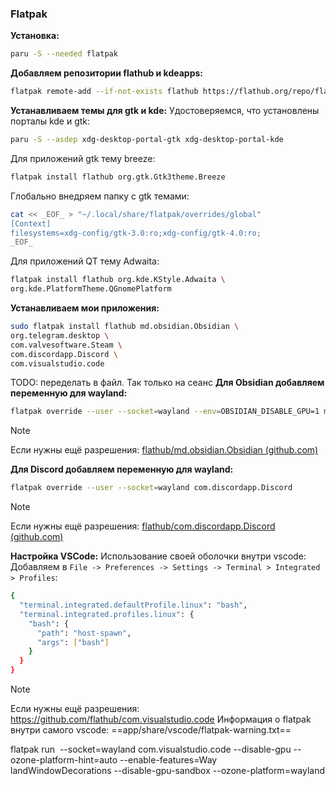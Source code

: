 ### Flatpak
**Установка:**
```bash
paru -S --needed flatpak
```
**Добавляем репозитории flathub и kdeapps:**
```bash
flatpak remote-add --if-not-exists flathub https://flathub.org/repo/flathub.flatpakrepo
```
**Устанавливаем темы для gtk и kde:**
Удостоверяемся, что установлены порталы kde и gtk:
```bash
paru -S --asdep xdg-desktop-portal-gtk xdg-desktop-portal-kde
```
Для приложений gtk тему breeze:
```bash
flatpak install flathub org.gtk.Gtk3theme.Breeze
```
Глобально внедряем папку с gtk темами:
```bash
cat << _EOF_ > "~/.local/share/flatpak/overrides/global"
[Context]
filesystems=xdg-config/gtk-3.0:ro;xdg-config/gtk-4.0:ro;
_EOF_
```

Для приложений QT тему Adwaita:
```bash
flatpak install flathub org.kde.KStyle.Adwaita \
org.kde.PlatformTheme.QGnomePlatform
```

**Устанавливаем мои приложения:**
```bash
sudo flatpak install flathub md.obsidian.Obsidian \
org.telegram.desktop \
com.valvesoftware.Steam \
com.discordapp.Discord \
com.visualstudio.code
```

TODO: переделать в файл. Так только на сеанс
**Для Obsidian добавляем переменную для wayland:**
```bash
flatpak override --user --socket=wayland --env=OBSIDIAN_DISABLE_GPU=1 md.obsidian.Obsidian
```
>[!Note]
>Если нужны ещё разрешения: [flathub/md.obsidian.Obsidian (github.com)](https://github.com/flathub/md.obsidian.Obsidian)

**Для Discord добавляем переменную для wayland:**
```bash
flatpak override --user --socket=wayland com.discordapp.Discord
```

>[!Note]
>Если нужны ещё разрешения: [flathub/com.discordapp.Discord (github.com)](https://github.com/flathub/com.discordapp.Discord)

**Настройка VSCode:** 
Использование своей оболочки внутри vscode:
Добавляем в `File -> Preferences -> Settings -> Terminal > Integrated > Profiles`:
```bash
{
  "terminal.integrated.defaultProfile.linux": "bash",
  "terminal.integrated.profiles.linux": {
    "bash": {
      "path": "host-spawn",
      "args": ["bash"]
    }
  }
}
```
>[!Note]
>Если нужны ещё разрешения: https://github.com/flathub/com.visualstudio.code
>Информация о flatpak внутри самого vscode: 
>==app/share/vscode/flatpak-warning.txt==

flatpak run  --socket=wayland com.visualstudio.code --disable-gpu --ozone-platform-hint=auto --enable-features=Way  
landWindowDecorations --disable-gpu-sandbox --ozone-platform=wayland
